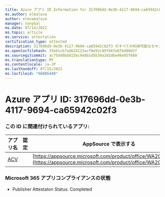 ```yaml
---
title: Azure アプリ ID Information for 317696dd-0e3b-4117-9694-ca65942c02f3
ms.author: elmalova
author: elenamalova
manager: tonybal
ms.date: 07/14/2022
ms.topic: article
ms.service: attestation
certification_type: attested
description: 317696dd-0e3b-4117-9694-ca65942c02f3 のすべての利用可能なセキュリティとコンプライアンス情報。
ms.openlocfilehash: 33eb1cb7ad624123acf0e92c897b67e8fbd80d2f
ms.sourcegitcommit: ac75dd8bb815bc9e8b1d5b39a2d2dbe46e65f680
ms.translationtype: MT
ms.contentlocale: ja-JP
ms.lasthandoff: 07/15/2022
ms.locfileid: "66805448"
---
```

# <a name="azure-app-id-317696dd-0e3b-4117-9694-ca65942c02f3"></a>Azure アプリ ID: 317696dd-0e3b-4117-9694-ca65942c02f3


### <a name="apps-associated-with-this-id"></a>この ID に関連付けられているアプリ:
| **アプリ名** | **認定** | **AppSource で表示する** |
|--------------|---------------|-----------------------|
| [ACV](../forward/WA200004237.md) |  | [https://appsource.microsoft.com/product/office/WA200004237](https://appsource.microsoft.com/product/office/WA200004237) |

### <a name="microsoft-365-app-compliance-status"></a>Microsoft 365 アプリコンプライアンスの状態
- Publisher Attestaton Status: Completed

